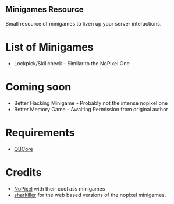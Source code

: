 ## Minigames Resource
Small resource of minigames to liven up your server interactions.


# List of Minigames
* Lockpick/Skillcheck - Similar to the NoPixel One

# Coming soon
* Better Hacking Minigame - Probably not the intense nopixel one
* Better Memory Game - Awaiting Permission from original author

# Requirements
* [QBCore](https://github.com/qbcore-framework)

# Credits
* [NoPixel](https://www.nopixel.net/) with their cool ass minigames
* [sharkiller](https://github.com/sharkiller) for the web based versions of the nopixel minigames.